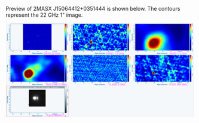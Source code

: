 Preview of 2MASX J15064412+0351444 is shown below. The contours represent the 22 GHz 1" image. 

![2MASXJ15064412+0351444.png](2MASXJ15064412+0351444.png "2MASXJ15064412+0351444")

